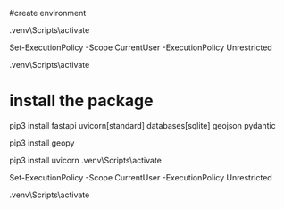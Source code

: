 
#create environment

.venv\Scripts\activate

Set-ExecutionPolicy -Scope CurrentUser -ExecutionPolicy Unrestricted

.venv\Scripts\activate


# install the package
pip3 install fastapi uvicorn[standard] databases[sqlite] geojson pydantic

pip3 install geopy

pip3 install uvicorn
.venv\Scripts\activate


Set-ExecutionPolicy -Scope CurrentUser -ExecutionPolicy Unrestricted

.venv\Scripts\activate
